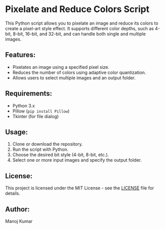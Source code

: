 # Pixelate and Reduce Colors Script

This Python script allows you to pixelate an image and reduce its colors to create a pixel-art style effect. It supports different color depths, such as 4-bit, 8-bit, 16-bit, and 32-bit, and can handle both single and multiple images.

## Features:
- Pixelates an image using a specified pixel size.
- Reduces the number of colors using adaptive color quantization.
- Allows users to select multiple images and an output folder.

## Requirements:
- Python 3.x
- Pillow (`pip install Pillow`)
- Tkinter (for file dialog)

## Usage:

1. Clone or download the repository.
2. Run the script with Python.
3. Choose the desired bit style (4-bit, 8-bit, etc.).
4. Select one or more input images and specify the output folder.

## License:

This project is licensed under the MIT License - see the [LICENSE](LICENSE) file for details.

## Author:

Manoj Kumar
